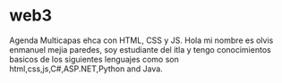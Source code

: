 # web3
Agenda Multicapas ehca con HTML, CSS y JS.
Hola mi nombre es olvis enmanuel mejia paredes, soy estudiante del itla y tengo conocimientos basicos de los siguientes lenguajes como son html,css,js,C#,ASP.NET,Python and Java.
